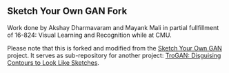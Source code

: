
## Sketch Your Own GAN Fork

Work done by Akshay Dharmavaram and Mayank Mali in partial fullfillment of 16-824: Visual Learning and Recognition while at CMU.

Please note that this is forked and modified from the [Sketch Your Own GAN](https://peterwang512.github.io/GANSketching/) project. It serves as sub-repository for another project: [TroGAN: Disguising Contours to Look Like Sketches](https://github.com/Aks-Dmv/TroGAN).
